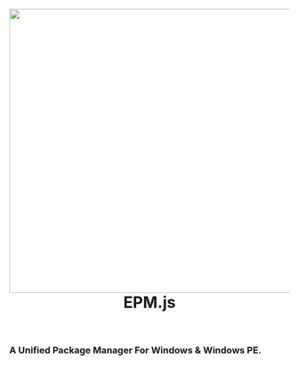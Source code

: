<h1  align="center">
  <br>
  <img src="https:http://cdn.my-file.cn/img/epmlogo.png" width="512"/></a>
  <br>
  EPM.js
  <br>
</h1>
<br>
<h3>A Unified Package Manager For Windows &amp; Windows PE.</h3>

